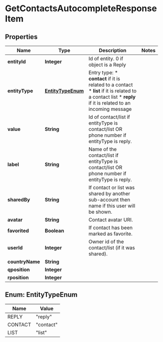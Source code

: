 
# GetContactsAutocompleteResponseItem

## Properties
Name | Type | Description | Notes
------------ | ------------- | ------------- | -------------
**entityId** | **Integer** | Id of entity. 0 if object is a Reply | 
**entityType** | [**EntityTypeEnum**](#EntityTypeEnum) | Entry type: * **contact** if it is related to a contact * **list** if it is related to a contact list * **reply** if it is related to an incoming message  | 
**value** | **String** | Id of contact/list if entityType is contact/list OR phone number if entityType is reply. | 
**label** | **String** | Name of the contact/list if entityType is contact/list OR phone number if entityType is reply. | 
**sharedBy** | **String** | If contact or list was shared by another sub-account then name if this user will be shown. | 
**avatar** | **String** | Contact avatar URI. | 
**favorited** | **Boolean** | If contact has been marked as favorite. | 
**userId** | **Integer** | Owner id of the contact/list (if it was shared). | 
**countryName** | **String** |  | 
**qposition** | **Integer** |  | 
**rposition** | **Integer** |  | 


<a name="EntityTypeEnum"></a>
## Enum: EntityTypeEnum
Name | Value
---- | -----
REPLY | &quot;reply&quot;
CONTACT | &quot;contact&quot;
LIST | &quot;list&quot;



